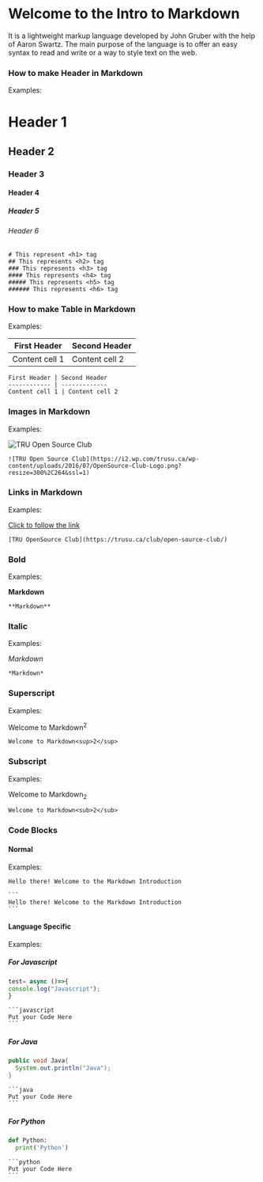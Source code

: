 # Welcome to the Intro to Markdown

It is a lightweight markup language developed by John Gruber with the help of Aaron Swartz. The main purpose of the language is to offer an easy syntax to read and write or a way to style text on the web.

### How to make Header in Markdown

Examples: 
# Header 1
## Header 2
### Header 3
#### Header 4
##### Header 5
###### Header 6
```
# This represent <h1> tag
## This represents <h2> tag
### This represents <h3> tag
#### This represents <h4> tag
##### This represents <h5> tag
###### This represents <h6> tag
```


### How to make Table in Markdown

Examples:

First Header | Second Header
------------ | -------------
Content cell 1 | Content cell 2

```
First Header | Second Header
------------ | -------------
Content cell 1 | Content cell 2

```
### Images in Markdown

Examples:

![TRU Open Source Club](https://i2.wp.com/trusu.ca/wp-content/uploads/2016/07/OpenSource-Club-Logo.png?resize=300%2C264&ssl=1)
```
![TRU Open Source Club](https://i2.wp.com/trusu.ca/wp-content/uploads/2016/07/OpenSource-Club-Logo.png?resize=300%2C264&ssl=1)
```

### Links in Markdown

Examples:

[Click to follow the link](https://trusu.ca/club/open-source-club/)
```
[TRU OpenSource Club](https://trusu.ca/club/open-source-club/)
```

### Bold 

Examples:

**Markdown**
```
**Markdown**
```


### Italic

Examples:

*Markdown* 
```
*Markdown* 
```


### Superscript

Examples:

Welcome to Markdown<sup>2</sup>
```
Welcome to Markdown<sup>2</sup>
```


### Subscript

Examples:

Welcome to Markdown<sub>2</sub>
```
Welcome to Markdown<sub>2</sub>
```


### Code Blocks

#### Normal
Examples:
```
Hello there! Welcome to the Markdown Introduction
```
````
```
Hello there! Welcome to the Markdown Introduction
```
````

#### Language Specific
Examples:
##### For Javascript
```javascript
test= async ()=>{
console.log("Javascript");
}
```
````
```javascript
Put your Code Here
```
````

##### For Java
```java
public void Java{
  System.out.println("Java");
}
```
````
```java
Put your Code Here
```
````

##### For Python
```python
def Python:
  print('Python')
```
````
```python
Put your Code Here
```
````


